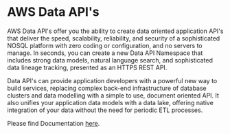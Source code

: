 # AWS Data API's

AWS Data API's offer you the ability to create data oriented application API's that deliver the speed, scalability, reliability, and security of a sophisticated NOSQL platform with zero coding or configuration, and no servers to manage. In seconds, you can create a new Data API Namespace that includes strong data models, natural language search, and sophisticated data lineage tracking, presented as an HTTPS REST API.

Data API's can provide application developers with a powerful new way to build services, replacing complex back-end infrastructure of database clusters and data modelling with a simple to use, document oriented API. It also unifies your application data models with a data lake, offering native integration of your data without the need for periodic ETL processes.

Please find Documentation [here](../../wiki).